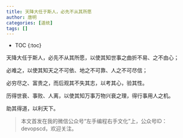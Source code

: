 ```yaml
---
title: 天降大任于斯人，必先不从其所愿
author: 唐明
categories: [道统]
tags: []
---
```

* TOC
{:toc}

天降大任于斯人，必先不从其所愿，以使其知世事之曲折不易、之不由心；

必难之，以使其知天之不可依、地之不可靠、人之不可尽信；

必穷尽之、富贵之，而后观其不失其志，以考其心，验其性。

<!--以上为摘要内容-->

历得世衰、事败、人离，以使其知万事万物兴衰之理，得行事用人之机。

助其得道，以利天下。

>本文首发在我的微信公众号“左手编程右手文化”上，公众号ID：devopscd，欢迎关注。